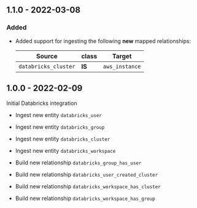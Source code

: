 ## 1.1.0 - 2022-03-08

### Added

- Added support for ingesting the following **new** mapped relationships:

  | Source               | class  | Target         |
  | -------------------- | ------ | -------------- |
  | `databricks_cluster` | **IS** | `aws_instance` |

## 1.0.0 - 2022-02-09

Initial Databricks integration

- Ingest new entity `databricks_user`
- Ingest new entity `databricks_group`
- Ingest new entity `databricks_cluster`
- Ingest new entity `databricks_workspace`

- Build new relationship `databricks_group_has_user`
- Build new relationship `databricks_user_created_cluster`
- Build new relationship `databricks_workspace_has_cluster`
- Build new relationship `databricks_workspace_has_group`
